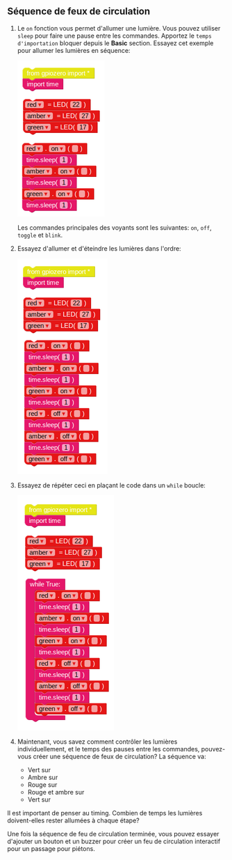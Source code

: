 ## Séquence de feux de circulation

1. Le `on` fonction vous permet d'allumer une lumière. Vous pouvez utiliser `sleep` pour faire une pause entre les commandes. Apportez le `temps d'importation` bloquer depuis le **Basic** section. Essayez cet exemple pour allumer les lumières en séquence:
    
    ![](images/edublocks4.png)
    
    Les commandes principales des voyants sont les suivantes: `on`, `off`, `toggle` et `blink`.

2. Essayez d'allumer et d'éteindre les lumières dans l'ordre:
    
    ![](images/edublocks5.png)

3. Essayez de répéter ceci en plaçant le code dans un `while` boucle:
    
    ![](images/edublocks6.png)

4. Maintenant, vous savez comment contrôler les lumières individuellement, et le temps des pauses entre les commandes, pouvez-vous créer une séquence de feux de circulation? La séquence va:
    
    - Vert sur
    - Ambre sur
    - Rouge sur
    - Rouge et ambre sur
    - Vert sur

Il est important de penser au timing. Combien de temps les lumières doivent-elles rester allumées à chaque étape?

Une fois la séquence de feu de circulation terminée, vous pouvez essayer d'ajouter un bouton et un buzzer pour créer un feu de circulation interactif pour un passage pour piétons.